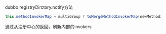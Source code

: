 dubbo registryDirctory.notify方法

```java
this.methodInvokerMap = multiGroup ? toMergeMethodInvokerMap(newMethodInvokerMap) : newMethodInvokerMap;
```

通过从注册中心的返回，刷新内部的invokers